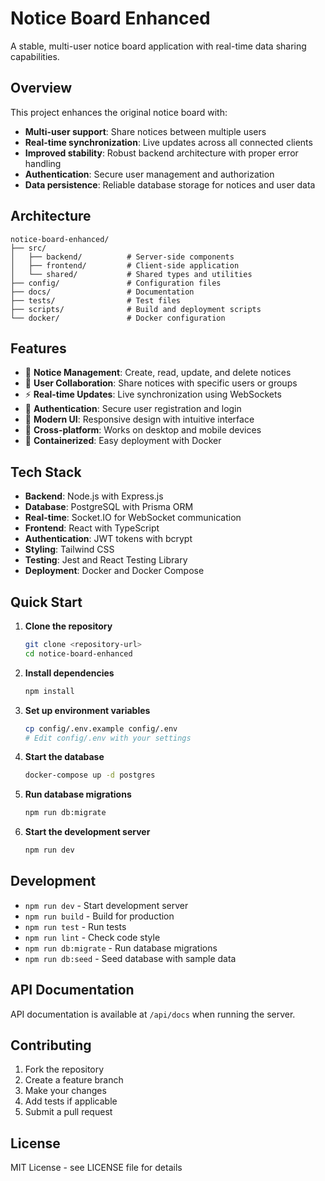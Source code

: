 # Notice Board Enhanced

A stable, multi-user notice board application with real-time data sharing capabilities.

## Overview

This project enhances the original notice board with:
- **Multi-user support**: Share notices between multiple users
- **Real-time synchronization**: Live updates across all connected clients
- **Improved stability**: Robust backend architecture with proper error handling
- **Authentication**: Secure user management and authorization
- **Data persistence**: Reliable database storage for notices and user data

## Architecture

```
notice-board-enhanced/
├── src/
│   ├── backend/          # Server-side components
│   ├── frontend/         # Client-side application
│   └── shared/           # Shared types and utilities
├── config/               # Configuration files
├── docs/                 # Documentation
├── tests/                # Test files
├── scripts/              # Build and deployment scripts
└── docker/               # Docker configuration
```

## Features

- 📝 **Notice Management**: Create, read, update, and delete notices
- 👥 **User Collaboration**: Share notices with specific users or groups
- ⚡ **Real-time Updates**: Live synchronization using WebSockets
- 🔐 **Authentication**: Secure user registration and login
- 🎨 **Modern UI**: Responsive design with intuitive interface
- 📱 **Cross-platform**: Works on desktop and mobile devices
- 🐳 **Containerized**: Easy deployment with Docker

## Tech Stack

- **Backend**: Node.js with Express.js
- **Database**: PostgreSQL with Prisma ORM
- **Real-time**: Socket.IO for WebSocket communication
- **Frontend**: React with TypeScript
- **Authentication**: JWT tokens with bcrypt
- **Styling**: Tailwind CSS
- **Testing**: Jest and React Testing Library
- **Deployment**: Docker and Docker Compose

## Quick Start

1. **Clone the repository**
   ```bash
   git clone <repository-url>
   cd notice-board-enhanced
   ```

2. **Install dependencies**
   ```bash
   npm install
   ```

3. **Set up environment variables**
   ```bash
   cp config/.env.example config/.env
   # Edit config/.env with your settings
   ```

4. **Start the database**
   ```bash
   docker-compose up -d postgres
   ```

5. **Run database migrations**
   ```bash
   npm run db:migrate
   ```

6. **Start the development server**
   ```bash
   npm run dev
   ```

## Development

- `npm run dev` - Start development server
- `npm run build` - Build for production
- `npm run test` - Run tests
- `npm run lint` - Check code style
- `npm run db:migrate` - Run database migrations
- `npm run db:seed` - Seed database with sample data

## API Documentation

API documentation is available at `/api/docs` when running the server.

## Contributing

1. Fork the repository
2. Create a feature branch
3. Make your changes
4. Add tests if applicable
5. Submit a pull request

## License

MIT License - see LICENSE file for details
